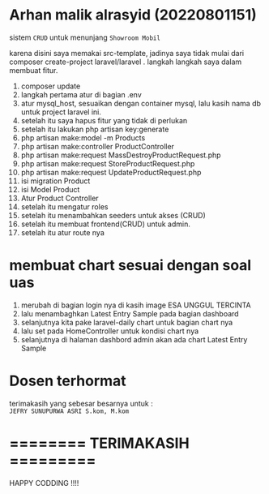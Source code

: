 # Arhan malik alrasyid (20220801151) 
sistem `CRUD` untuk menunjang `Showroom Mobil` 

karena disini saya memakai src-template, jadinya saya tidak mulai dari composer create-project laravel/laravel .
langkah langkah saya dalam membuat fitur. 
1. composer update
1. langkah pertama atur di bagian .env
2. atur mysql_host, sesuaikan dengan container mysql, lalu kasih nama db untuk project laravel ini.
3. setelah itu saya hapus fitur yang tidak di perlukan
5. setelah itu lakukan php artisan key:generate
6. php artisan make:model -m Products
7. php artisan make:controller ProductController
8. php artisan make:request MassDestroyProductRequest.php
9. php artisan make:request StoreProductRequest.php
10. php artisan make:request UpdateProductRequest.php
11. isi migration Product
12. isi Model Product
13. Atur Product Controller
14. setelah itu mengatur roles
15. setelah itu menambahkan seeders untuk akses (CRUD)
16. setelah itu membuat frontend(CRUD) untuk admin.
17. setelah itu atur route nya


# membuat chart sesuai dengan soal uas
1. merubah di bagian login nya di kasih image ESA UNGGUL TERCINTA
2. lalu menambaghkan Latest Entry Sample pada bagian dashboard
3. selanjutnya kita pake laravel-daily chart untuk bagian chart nya
4. lalu set pada HomeController untuk kondisi chart nya 
5. selanjutnya di halaman dashbord admin akan ada chart Latest Entry Sample

# Dosen terhormat
terimakasih yang sebesar besarnya untuk :  
 `JEFRY SUNUPURWA ASRI S.kom, M.kom`
# ======== TERIMAKASIH =========

HAPPY CODDING !!!!
